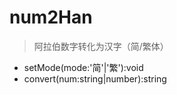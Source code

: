 # num2Han

> 阿拉伯数字转化为汉字（简/繁体）

-   setMode(mode:'简'|'繁'):void
-   convert(num:string|number):string
